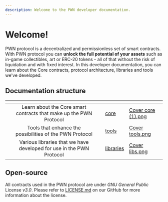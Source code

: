 ```yaml
---
description: Welcome to the PWN developer documentation.
---
```


# Welcome!

PWN protocol is a decentralized and permissionless set of smart contracts. With PWN protocol you can **unlock the full potential of your assets** such as in-game collectibles, art or ERC-20 tokens - all of that without the risk of liquidation and with fixed interest. In this developer documentation, you can learn about the Core contracts, protocol architecture, libraries and tools we've developed.

## Documentation structure

<table data-view="cards"><thead><tr><th></th><th align="center"></th><th></th><th data-hidden data-card-target data-type="content-ref"></th><th data-hidden data-card-cover data-type="files"></th></tr></thead><tbody><tr><td></td><td align="center">Learn about the Core smart contracts that make up the PWN Protocol</td><td></td><td><a href="smart-contracts/core/">core</a></td><td><a href=".gitbook/assets/Cover core (1).png">Cover core (1).png</a></td></tr><tr><td></td><td align="center">Tools that enhance the possibilities of the PWN Protocol</td><td></td><td><a href="smart-contracts/tools/">tools</a></td><td><a href=".gitbook/assets/Cover tools.png">Cover tools.png</a></td></tr><tr><td></td><td align="center">Various libraries that we have developed for use in the PWN Protocol</td><td></td><td><a href="smart-contracts/libraries/">libraries</a></td><td><a href=".gitbook/assets/Cover libs.png">Cover libs.png</a></td></tr></tbody></table>

## Open-source

All contracts used in the PWN protocol are under _GNU General Public_ License _v3.0_. Please refer to [LICENSE.md](https://github.com/PWNFinance/pwn\_contracts/blob/master/LICENSE.md) on our GitHub for more information about the license.&#x20;

